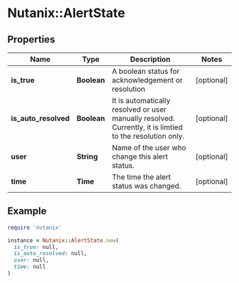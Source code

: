 # Nutanix::AlertState

## Properties

| Name | Type | Description | Notes |
| ---- | ---- | ----------- | ----- |
| **is_true** | **Boolean** | A boolean status for acknowledgement or resolution | [optional] |
| **is_auto_resolved** | **Boolean** | It is automatically resolved or user manually resolved.  Currently, it is limtied to the resolution only.  | [optional] |
| **user** | **String** | Name of the user who change this alert status. | [optional] |
| **time** | **Time** | The time the alert status was changed. | [optional] |

## Example

```ruby
require 'nutanix'

instance = Nutanix::AlertState.new(
  is_true: null,
  is_auto_resolved: null,
  user: null,
  time: null
)
```

